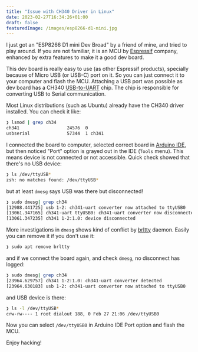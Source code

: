 ```yaml
---
title: "Issue with CH340 Driver in Linux"
date: 2023-02-27T16:34:26+01:00
draft: false
featuredImage: /images/esp8266-d1-mini.jpg
---
```


I just got an "ESP8266 D1 mini Dev Broad" by a friend of mine, and tried to play around. If you are not familiar, it is an MCU by [Espressif](https://www.espressif.com/) company, enhanced by extra features to make it a good dev board.

This dev board is really easy to use (as other Espressif products), specially because of Micro USB (or USB-C) port on it. So you can just connect it to your computer and flash the MCU. Attaching a USB port was possible as dev board has a CH340 [USB-to-UART](https://en.wikipedia.org/wiki/USB-to-serial_adapter) chip. The chip is responsible for converting USB to Serial communication.

Most Linux distributions (such as Ubuntu) already have the CH340 driver installed. You can check it like:
```bash
❯ lsmod | grep ch34
ch341                  24576  0
usbserial              57344  1 ch341
```

I connected the board to computer, selected correct board in [Arduino IDE](https://www.arduino.cc/en/software), but then noticed "Port" option is grayed out in the IDE (`Tools` menu). This means device is not connected or not accessible. Quick check showed that there's no USB device:
```bash
❯ ls /dev/ttyUSB*
zsh: no matches found: /dev/ttyUSB*
```
but at least `dmesg` says USB was there but disconnected!
```bash
❯ sudo dmesg| grep ch34
[12988.441725] usb 1-2: ch341-uart converter now attached to ttyUSB0
[13061.347165] ch341-uart ttyUSB0: ch341-uart converter now disconnected from ttyUSB0
[13061.347235] ch341 1-2:1.0: device disconnected
```

More investigations in `dmesg` shows kind of conflict by [brltty](https://brltty.app/) daemon. Easily you can remove it if you don't use it:
```bash
❯ sudo apt remove brltty
```
and if we connect the board again, and check `dmesg`, no disconnect has logged:
```bash
❯ sudo dmesg| grep ch34
[23964.629757] ch341 1-2:1.0: ch341-uart converter detected
[23964.630183] usb 1-2: ch341-uart converter now attached to ttyUSB0
```
and USB device is there:
```bash
❯ ls -l /dev/ttyUSB*
crw-rw---- 1 root dialout 188, 0 Feb 27 21:06 /dev/ttyUSB0
```

Now you can select `/dev/ttyUSB0` in Arduino IDE Port option and flash the MCU.

Enjoy hacking!